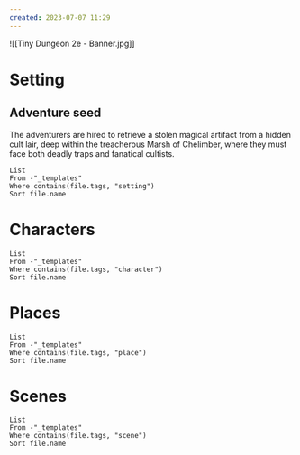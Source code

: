 ```yaml
---
created: 2023-07-07 11:29
---
```

![[Tiny Dungeon 2e - Banner.jpg]]

# Setting

## Adventure seed

The adventurers are hired to retrieve a stolen magical artifact from a hidden cult lair, deep within the treacherous Marsh of Chelimber, where they must face both deadly traps and fanatical cultists.

```dataview
List 
From -"_templates"
Where contains(file.tags, "setting")
Sort file.name
```

# Characters

```dataview
List 
From -"_templates"
Where contains(file.tags, "character")
Sort file.name
```

# Places

```dataview
List 
From -"_templates"
Where contains(file.tags, "place")
Sort file.name
```

# Scenes

```dataview
List
From -"_templates"
Where contains(file.tags, "scene") 
Sort file.name
```